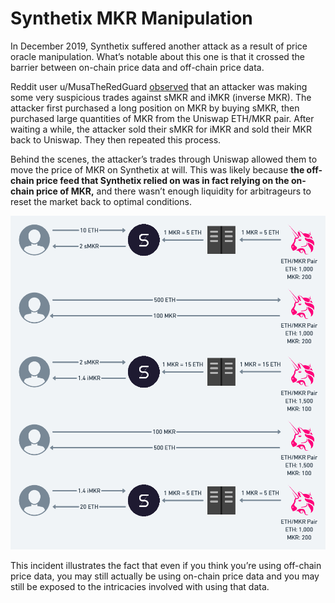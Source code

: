 # Synthetix MKR Manipulation

In December 2019, Synthetix suffered another attack as a result of price oracle manipulation. What’s notable about this one is that it crossed the barrier between on-chain price data and off-chain price data.

Reddit user u/MusaTheRedGuard [observed](https://www.reddit.com/r/ethfinance/comments/eexbfa/daily\_general\_discussion\_december\_24\_2019/fby3i6n/) that an attacker was making some very suspicious trades against sMKR and iMKR (inverse MKR). The attacker first purchased a long position on MKR by buying sMKR, then purchased large quantities of MKR from the Uniswap ETH/MKR pair. After waiting a while, the attacker sold their sMKR for iMKR and sold their MKR back to Uniswap. They then repeated this process.

Behind the scenes, the attacker’s trades through Uniswap allowed them to move the price of MKR on Synthetix at will. This was likely because **the off-chain price feed that Synthetix relied on was in fact relying on the on-chain price of MKR,** and there wasn’t enough liquidity for arbitrageurs to reset the market back to optimal conditions.

![](<../../.gitbook/assets/image (10).png>)

This incident illustrates the fact that even if you think you’re using off-chain price data, you may still actually be using on-chain price data and you may still be exposed to the intricacies involved with using that data.
